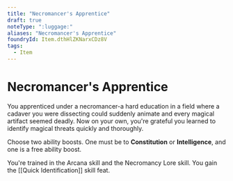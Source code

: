 ```yaml
---
title: "Necromancer's Apprentice"
draft: true
noteType: ":luggage:"
aliases: "Necromancer's Apprentice"
foundryId: Item.dthHlZKNarxCDz8V
tags:
  - Item
---
```


# Necromancer's Apprentice

You apprenticed under a necromancer-a hard education in a field where a cadaver you were dissecting could suddenly animate and every magical artifact seemed deadly. Now on your own, you're grateful you learned to identify magical threats quickly and thoroughly.

Choose two ability boosts. One must be to **Constitution** or **Intelligence**, and one is a free ability boost.

You're trained in the Arcana skill and the Necromancy Lore skill. You gain the [[Quick Identification]] skill feat.
